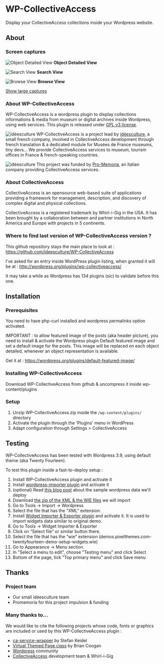# WP-CollectiveAccess

Display your CollectiveAccess collections inside your Wordpress website.

## About

### Screen captures

![Object Detailed View](https://raw.githubusercontent.com/ideesculture/WP-CollectiveAccess/master/assets/captures/detail_small.png)
**Object Detailed View**

![Search View](https://raw.githubusercontent.com/ideesculture/WP-CollectiveAccess/master/assets/captures/search_small.png)
**Search View**

![Browse View](https://raw.githubusercontent.com/ideesculture/WP-CollectiveAccess/master/assets/captures/browse_small.png)
**Browse View**

[Show large captures](https://github.com/ideesculture/WP-CollectiveAccess/tree/master/assets/captures)

### About WP-CollectiveAccess
WP-CollectiveAccess is a wordpress plugin to display collections informations & media from museum or digital archives 
inside Wordpress, using web services. This plugin is released under [GPL v3 license](https://raw.githubusercontent.com/ideesculture/WP-CollectiveAccess/master/LICENSE).

![idéesculture](https://raw.githubusercontent.com/ideesculture/WP-CollectiveAccess/master/assets/logos/ideesculture_small.png) WP-CollectiveAccess is a project lead by [idéesculture](http://www.ideesculture.com), a small french company, involved in CollectiveAccess development through french translation & a dedicated module for Musées de France museums, tiny devs... We provide CollectiveAccess services to museum, tourism offices in France & french-speaking countries. 

![idéesculture](https://raw.githubusercontent.com/ideesculture/WP-CollectiveAccess/master/assets/logos/promemoria_small.png) This project was funded by [Pro-Memoria](http://www.pro-memoria.it), an italian company providing CollectiveAccess services.

### About CollectiveAccess
CollectiveAccess is an opensource web-based suite of applications providing a framework for management, description, and discovery  of complex digital and physical collections.

CollectiveAccess is a registered trademark by Whirl-i-Gig in the USA. It has been brought by a collaboration between and 
partner institutions in North America and Europe with projects in 5 continents.

### Where to find last version of WP-CollectiveAccess version ?

This github repository stays the main place to look at : https://github.com/ideesculture/WP-CollectiveAccess

I've asked for an entry inside WordPress plugin listing, when granted it will be at : http://wordpress.org/plugins/wp-collectiveaccess/

It may take a while as Wordpress has 134 plugins (sic) to validate before this one.

## Installation

### Prerequisites

You need to have php-curl installed and wordpress permalinks option activated.

IMPORTANT : to allow featured image of the posts (aka header picture), you need to install & activate the Wordpress plugin Default featured image and set a default image for the posts.
This image will be replaced on each object detailed, whenever an object representation is available.

Get it at : https://wordpress.org/plugins/default-featured-image/

### Installing WP-CollectiveAccess

Download WP-CollectiveAccess from github & uncompress it inside wp-content/plugins

### Setup

1. Unzip WP-CollectiveAccess.zip inside the `/wp-content/plugins/` directory
1. Activate the plugin through the 'Plugins' menu in WordPress
1. Adapt configuration through Settings > CollectiveAccess


## Testing

WP-CollectiveAccess has been tested with Wordpress 3.9, using default theme (aka Twenty Fourteen).

To test this plugin inside a fast-to-deploy setup : 

1. Install WP-CollectiveAccess plugin and activate it
1. Install [wordpress-importer plugin](https://wordpress.org/plugins/wordpress-importer/) and activate it
1. (optional) Read [this blog post](http://pixelthemes.com/twenty-fourteen-wordpress-theme-demo-sample-data-download/) 
about the sample wordpress data we'll deploy
1. Download [the zip of the XML & the WIE files](http://pixelthemes.com/?ddownload=343) we will import
1. Go to Tools -> Import -> Wordpress
1. Select the file that has the "XML" extension. 
1. Install [Widget Importer & Exporter plugin](https://wordpress.org/plugins/widget-importer-exporter/) and activate 
it.  It is used to import widgets data similar to original demo.
1. Go to Tools -> Widget Importer & Exporter
1. Click on “Select file” or similar button there.  
1. Select the file that has the “wie” extension (demos.pixelthemes.com-twentyfourteen-demo-setup-widgets.wie)
1. Go to Appearance -> Menu section.
1. In "Select a menu to edit", choose "Testing menu" and click Select
1. Bottom of the page, tick "Top primary menu" and click Save menu

## Thanks

### Project team
- Our small idéesculture team
- Promemoria for this project impulsion & funding

### Many thanks to...
We would like to cite the following projects whose code, fonts or graphics are included or used by this WP-CollectiveAccess plugin :

- [ca-service-wrapper](https://github.com/skeidel/ca-service-wrapper) by Stefan Keidel
- [Virtual Themed Page class](https://gist.github.com/brianoz/9105004) by Brian Coogan
- [Wordpress](http://wordpress.org/) community
- [CollectiveAccess](http://www.collectiveaccess.org/) development team & Whirl-i-Gig
